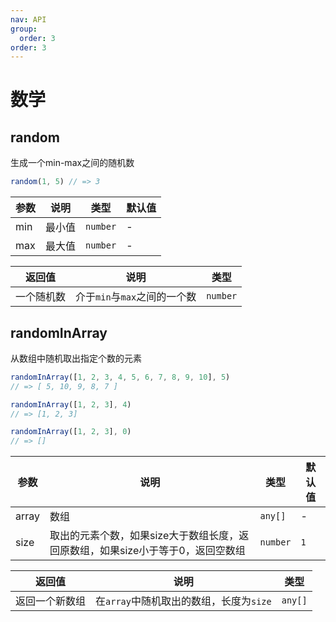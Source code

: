 ```yaml
---
nav: API
group:
  order: 3
order: 3
---
```


# 数学

## random

生成一个min-max之间的随机数

```javascript
random(1, 5) // => 3
```

| 参数  | 说明       | 类型  | 默认值 |
| ----- | ---------- | ----- | ------ |
| min | 最小值 | `number` | -      |
| max | 最大值 | `number` | -      |

| 返回值          | 说明                                           | 类型      |
| --------------- | ---------------------------------------------- | --------- |
| 一个随机数 | 介于`min`与`max`之间的一个数 | `number` |

## randomInArray

从数组中随机取出指定个数的元素

```javascript
randomInArray([1, 2, 3, 4, 5, 6, 7, 8, 9, 10], 5)
// => [ 5, 10, 9, 8, 7 ]

randomInArray([1, 2, 3], 4)
// => [1, 2, 3]

randomInArray([1, 2, 3], 0)
// => []
```

| 参数  | 说明       | 类型  | 默认值 |
| ----- | ---------- | ----- | ------ |
| array | 数组 | `any[]` | -      |
| size | 取出的元素个数，如果size大于数组长度，返回原数组，如果size小于等于0，返回空数组 | `number` | `1`      |

| 返回值          | 说明                                           | 类型      |
| --------------- | ---------------------------------------------- | --------- |
| 返回一个新数组 | 在`array`中随机取出的数组，长度为`size` | `any[]` |